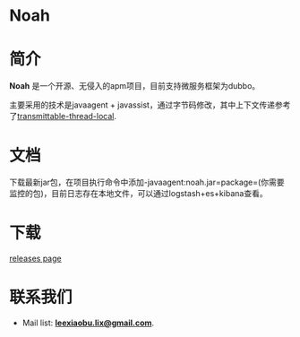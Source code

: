**Noah**
==========


# 简介
**Noah** 是一个开源、无侵入的apm项目，目前支持微服务框架为dubbo。

主要采用的技术是javaagent + javassist，通过字节码修改，其中上下文传递参考了[transmittable-thread-local](https://github.com/alibaba/transmittable-thread-local/releases/tag/v2.12.1).


# 文档
下载最新jar包，在项目执行命令中添加-javaagent:noah.jar=package=(你需要监控的包)，目前日志存在本地文件，可以通过logstash+es+kibana查看。
# 下载
[releases page](https://github.com/Leexiaobu/Noah/releases) 

# 联系我们
* Mail list: **leexiaobu.lix@gmail.com**. 